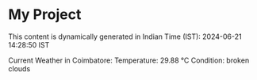 # My Project

This content is dynamically generated in Indian Time (IST): 2024-06-21 14:28:50 IST


Current Weather in Coimbatore:
Temperature: 29.88 °C
Condition: broken clouds
